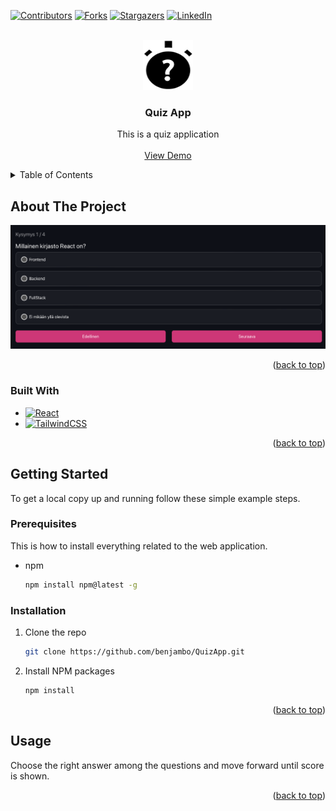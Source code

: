 <div id="top"></div>

[![Contributors][contributors-shield]][contributors-url]
[![Forks][forks-shield]][forks-url]
[![Stargazers][stars-shield]][stars-url]
[![LinkedIn][linkedin-shield]][linkedin-url]

<!-- PROJECT LOGO -->
<br />
<div align="center">
  <a href="https://github.com/benjambo/QuizApp">
    <img src="public/logo512.png" alt="Logo" width="80" height="80">
  </a>

<h3 align="center">Quiz App</h3>

  <p align="center">
    This is a quiz application
    <br />
    <br />
    <a href="https://github.com/benjambo/QuizApp">View Demo</a>
  </p>
</div>

<!-- TABLE OF CONTENTS -->
<details>
  <summary>Table of Contents</summary>
  <ol>
    <li>
      <a href="#about-the-project">About The Project</a>
      <ul>
        <li><a href="#built-with">Built With</a></li>
      </ul>
    </li>
    <li>
      <a href="#getting-started">Getting Started</a>
      <ul>
        <li><a href="#prerequisites">Prerequisites</a></li>
        <li><a href="#installation">Installation</a></li>
      </ul>
    </li>
    <li><a href="#usage">Usage</a></li>
  </ol>
</details>

<!-- ABOUT THE PROJECT -->

## About The Project

[![Product Name Screen Shot][product-screenshot]](https://github.com/benjambo/QuizApp)

<p align="right">(<a href="#top">back to top</a>)</p>

### Built With

- [![React][react.js]][react-url]
- [![TailwindCSS][tailwindcss.com]][tailwindcss-url]

<p align="right">(<a href="#top">back to top</a>)</p>

<!-- GETTING STARTED -->

## Getting Started

To get a local copy up and running follow these simple example steps.

### Prerequisites

This is how to install everything related to the web application.

- npm
  ```sh
  npm install npm@latest -g
  ```

### Installation

1. Clone the repo
   ```sh
   git clone https://github.com/benjambo/QuizApp.git
   ```
2. Install NPM packages
   ```sh
   npm install
   ```

<p align="right">(<a href="#top">back to top</a>)</p>

<!-- USAGE EXAMPLES -->

## Usage

Choose the right answer among the questions and move forward until score is shown.

<p align="right">(<a href="#top">back to top</a>)</p>

<!-- MARKDOWN LINKS & IMAGES -->

[contributors-shield]: https://img.shields.io/github/contributors/benjambo/QuizApp.svg?style=for-the-badge
[contributors-url]: https://github.com/benjambo/QuizApp/graphs/contributors
[forks-shield]: https://img.shields.io/github/forks/benjambo/QuizApp.svg?style=for-the-badge
[forks-url]: https://github.com/benjambo/QuizApp/network/members
[stars-shield]: https://img.shields.io/github/stars/benjambo/QuizApp.svg?style=for-the-badge
[stars-url]: https://github.com/benjambo/QuizApp/stargazers
[linkedin-shield]: https://img.shields.io/badge/-LinkedIn-black.svg?style=for-the-badge&logo=linkedin&colorB=555
[linkedin-url]: https://linkedin.com/in/benschelling/
[product-screenshot]: src/assets/QuizApp.png
[react.js]: https://img.shields.io/badge/React-20232A?style=for-the-badge&logo=react&logoColor=61DAFB
[react-url]: https://reactjs.org/
[tailwindcss.com]: https://img.shields.io/badge/Tailwind-ffffff?style=for-the-badge&logo=tailwindcss&logoColor=06b6d4
[tailwindcss-url]: https://tailwindcss.com
